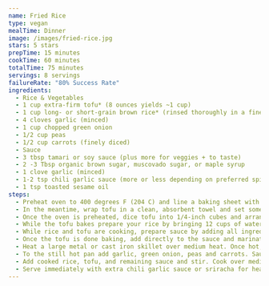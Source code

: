 ```yaml
---
name: Fried Rice
type: vegan
mealTime: Dinner
image: /images/fried-rice.jpg
stars: 5 stars
prepTime: 15 minutes
cookTime: 60 minutes
totalTime: 75 minutes
servings: 8 servings
failureRate: "80% Success Rate"
ingredients:
  - Rice & Vegetables
  - 1 cup extra-firm tofu* (8 ounces yields ~1 cup)
  - 1 cup long- or short-grain brown rice* (rinsed thoroughly in a fine mesh strainer)
  - 4 cloves garlic (minced)
  - 1 cup chopped green onion
  - 1/2 cup peas
  - 1/2 cup carrots (finely diced)
  - Sauce
  - 3 tbsp tamari or soy sauce (plus more for veggies + to taste)
  - 2 -3 Tbsp organic brown sugar, muscovado sugar, or maple syrup
  - 1 clove garlic (minced)
  - 1-2 tsp chili garlic sauce (more or less depending on preferred spice)
  - 1 tsp toasted sesame oil
steps:
  - Preheat oven to 400 degrees F (204 C) and line a baking sheet with parchment paper (or lightly grease with non-stick spray).
  - In the meantime, wrap tofu in a clean, absorbent towel and set something heavy on top (such as a cast iron skillet) to press out the liquid.
  - Once the oven is preheated, dice tofu into 1/4-inch cubes and arrange on baking sheet. Bake for 26-30 minutes. You’re looking for golden brown edges and a texture that’s firm to the touch. The longer it bakes, the firmer and crispier it will become, so if you’re looking for softer tofu remove from the oven around the 26-28 minute mark. I prefer crispy tofu, so I bake mine the full 30 minutes. Set aside.
  - While the tofu bakes prepare your rice by bringing 12 cups of water to a boil in a large pot. Once boiling, add rinsed rice and stir. Boil on high uncovered for 30 minutes, then strain for 10 seconds and return to pot removed from the heat. Cover with a lid and let steam for 10 minutes.
  - While rice and tofu are cooking, prepare sauce by adding all ingredients to a medium-size mixing bowl and whisking to combine. Taste and adjust flavor as needed, adding more tamari or soy for saltiness, peanut butter for creaminess, brown sugar for sweetness, or chili garlic sauce for heat.
  - Once the tofu is done baking, add directly to the sauce and marinate for 5 minutes, stirring occasionally.
  - Heat a large metal or cast iron skillet over medium heat. Once hot, use a slotted spoon to scoop the tofu into the pan leaving most of the sauce behind. Cook for 3-4 minutes, stirring occasionally, until deep golden brown on all sides (see photo). Lower heat if browning too quickly. Remove from pan and set aside.
  - To the still hot pan add garlic, green onion, peas and carrots. Sauté for 3-4 minutes, stirring occasionally, and season with 1 Tbsp (15 ml) tamari or soy sauce (amount as original recipe is written // adjust if altering batch size).
  - Add cooked rice, tofu, and remaining sauce and stir. Cook over medium-high heat for 3-4 minutes, stirring frequently.
  - Serve immediately with extra chili garlic sauce or sriracha for heat (optional). Crushed salted, roasted peanuts or cashews make a lovely additional garnish. Leftovers keep well in the refrigerator for 3-4 days, though best when fresh. Reheat in a skillet over medium heat or in the microwave.
---
```


